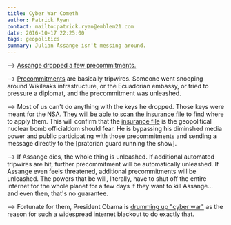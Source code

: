 ```yaml
---
title: Cyber War Cometh
author: Patrick Ryan
contact: mailto:patrick.ryan@emblem21.com
date: 2016-10-17 22:25:00
tags: geopolitics
summary: Julian Assange isn't messing around.
---
```


--> [Assange dropped a few  precommitments.](http://archive.is/usn3y)

--> [Precommitments](http://archive.is/ZtD4M) are basically tripwires.  Someone went snooping around Wikileaks infrastructure, or the Ecuadorian embassy, or tried to pressure a diplomat, and the precommitment was unleashed.

--> Most of us can't do anything with the keys he dropped.  Those keys were meant for the NSA.  [They will be able to scan the insurance file](http://archive.is/0fjcY) to find where to apply them.  This will confirm that the [insurance file](http://archive.is/NPGe7) is the geopolitical nuclear bomb officialdom should fear.  He is bypassing his diminshed media power and public participating with those precommitments and sending a message directly to the [pratorian guard running the show].  

--> If Assange dies, the whole thing is unleashed.  If additional automated tripwires are hit, further precommitment will be automatically unleashed.  If Assange even feels threatened, additional precommitments will be unleashed.  The powers that be will, literally, have to shut off the entire internet for the whole planet for a few days if they want to kill Assange... and even then, that's no guarantee.

--> Fortunate for them, President Obama is [drumming up "cyber war"](https://archive.is/WP5IP) as the reason for such a widespread internet blackout to do exactly that.